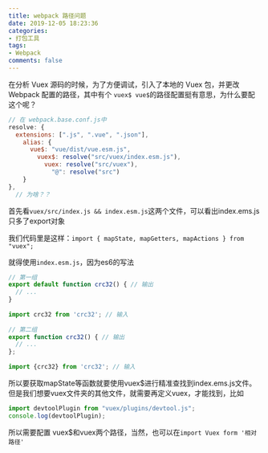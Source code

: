 ```yaml
---
title: webpack 路径问题
date: 2019-12-05 18:23:36
categories:
- 打包工具
tags:
- Webpack
comments: false
---
```




在分析 Vuex 源码的时候，为了方便调试，引入了本地的 Vuex 包，并更改 Webpack 配置的路径，其中有个  `vuex$ vue$`的路径配置挺有意思，为什么要配这个呢？

<!-- more -->

```js
// 在 webpack.base.conf.js中
resolve: {
  extensions: [".js", ".vue", ".json"],
    alias: {
      vue$: "vue/dist/vue.esm.js",
        vuex$: resolve("src/vuex/index.esm.js"),
          vuex: resolve("src/vuex"),
            "@": resolve("src")
    }
},
  // 为啥？？
```

首先看`vuex/src/index.js && index.esm.js`这两个文件，可以看出index.ems.js只多了export对象

我们代码里是这样：`import { mapState, mapGetters, mapActions } from "vuex";`

就得使用`index.esm.js`，因为es6的写法

```js
// 第一组
export default function crc32() { // 输出
  // ...
}
 
import crc32 from 'crc32'; // 输入
 
// 第二组
export function crc32() { // 输出
  // ...
};
 
import {crc32} from 'crc32'; // 输入
```

所以要获取mapState等函数就要使用vuex$进行精准查找到index.ems.js文件。但是我们想要vuex文件夹的其他文件，就需要再定义vuex，才能找到，比如

```js
import devtoolPlugin from "vuex/plugins/devtool.js";
console.log(devtoolPlugin);
```

所以需要配置 vuex$和vuex两个路径，当然，也可以在`import Vuex form '相对路径'`